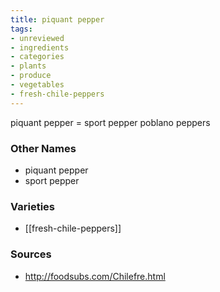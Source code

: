 ```yaml
---
title: piquant pepper
tags:
- unreviewed
- ingredients
- categories
- plants
- produce
- vegetables
- fresh-chile-peppers
---
```

piquant pepper = sport pepper poblano peppers

### Other Names

* piquant pepper
* sport pepper

### Varieties

* [[fresh-chile-peppers]]

### Sources
* http://foodsubs.com/Chilefre.html
